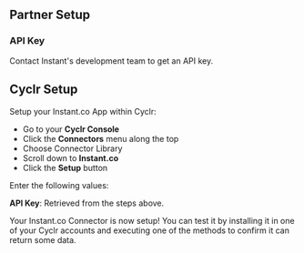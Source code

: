
<section class="setup partner" markdown="1">

## Partner Setup

<div class="section-content" markdown="1">

### API Key

Contact Instant's development team to get an API key.

</div>

</section>

<section class="setup cyclr" markdown="1">

## Cyclr Setup

<div class="section-content" markdown="1">

Setup your Instant.co App within Cyclr:

- Go to your **Cyclr Console**
- Click the **Connectors** menu along the top
- Choose Connector Library
- Scroll down to **Instant.co**
- Click the **Setup** button

Enter the following values:

**API Key**: Retrieved from the steps above.

Your Instant.co Connector is now setup! You can test it by installing it in one of your Cyclr accounts and executing one of the methods to confirm it can return some data.

</div>

</section>
